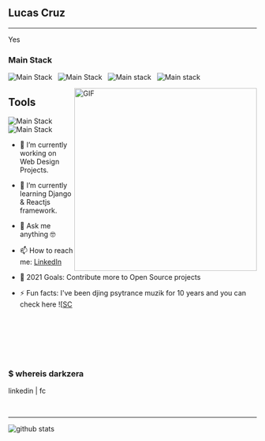 ## Lucas Cruz 

---
<div style="text-align: justify"> 

Yes

</div>

### Main Stack
<p>

![Main Stack ](https://img.shields.io/badge/Node.js-43853D?style=for-the-badge&logo=node.js&logoColor=white)
 &nbsp; 
![Main Stack ](https://img.shields.io/badge/Express.js-000000?style=for-the-badge&logo=express&logoColor=white)
 &nbsp;
 ![Main stack ](https://img.shields.io/badge/MySQL-00000F?style=for-the-badge&logo=mysql&logoColor=white)
 &nbsp;
 ![Main stack ](https://img.shields.io/badge/Jest-C21325?style=for-the-badge&logo=jest&logoColor=white)
 &nbsp;


</p>


<img align="right" height="370px" weigth="800" alt="GIF" src="https://1.bp.blogspot.com/-0kVmoHbtTFs/XPFj4MFsjYI/AAAAAAAATNE/HguTl9cqnpwTSImqTQ7V8bV5alXRuSeEgCLcBGAs/s1600/linuxtuxman_.gif" />

## Tools
![Main Stack ](https://img.shields.io/badge/VIM-%2311AB00.svg?&style=for-the-badge&logo=vim&logoColor=white)
 &nbsp;
![Main Stack ](https://img.shields.io/badge/Linux-FCC624?style=for-the-badge&logo=linux&logoColor=black)
 &nbsp;


- 🔭 I’m currently working on Web Design Projects.

- 🌱 I’m currently learning Django & Reactjs framework.

- 💬 Ask me anything 🤓

- 📫 How to reach me: [LinkedIn](https://www.linkedin.com/in/darkzera)

- 🥅 2021 Goals: Contribute more to Open Source projects

- ⚡ Fun facts: I've been djing psytrance muzik for 10 years and you can check here ![[SC](https://img.shields.io/badge/SoundCloud-FF6334?style=for-the-badge&logo=soundcloud&logoColor=white)

<br>
<br>
<br>
<br>
<br>

### $ whereis darkzera
linkedin | fc
<div>

</div>

<br>

---
<p>

![github stats](https://github-readme-stats.vercel.app/api?username=darkzera&show_icons=true&theme=tokyonight)

</p>
